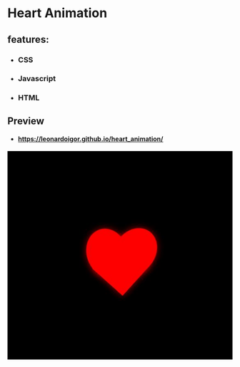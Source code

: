# Heart Animation

## features:

- ### CSS
- ### Javascript
- ### HTML

## Preview

- #### https://leonardoigor.github.io/heart_animation/

![alt text](https://github.com/leonardoigor/heart_animation/blob/main/statict/imgs/preview.JPG)
